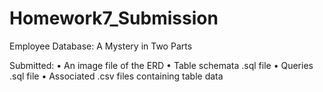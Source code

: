 # Homework7_Submission
Employee Database: A Mystery in Two Parts
  
  Submitted:
  •	An image file of the ERD
  •	Table schemata .sql file
  •	Queries .sql file
  •	Associated .csv files containing table data

